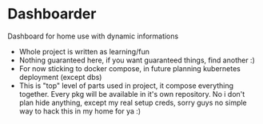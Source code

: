 # Dashboarder
Dashboard for home use with dynamic informations 

- Whole project is written as learning/fun 
- Nothing guaranteed here, if you want guaranteed things, find another :)
- For now sticking to docker compose, in future planning kubernetes deployment (except dbs)
- This is "top" level of parts used in project, it compose everything together. 
Every pkg will be available in it's own repository. No i don't plan hide anything, except my real setup creds,
sorry guys no simple way to hack this in my home for ya :)
                                       

